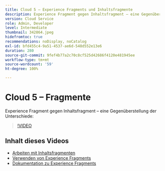 ```yaml
---
title: Cloud 5 – Experience Fragments und Inhaltsfragmente
description: Experience Fragment gegen Inhaltsfragment – eine Gegenüberstellung der Unterschiede
version: Cloud Service
role: Admin, Developer
level: Intermediate
thumbnail: 342864.jpeg
hidefromtoc: true
recommendations: noDisplay, noCatalog
exl-id: bfd455c4-9a51-4537-ae6d-548d552e13e6
duration: 280
source-git-commit: 9fef4b77a2c70c8cf525d42686f4120e481945ee
workflow-type: tm+mt
source-wordcount: '59'
ht-degree: 100%

---
```


# Cloud 5 – Fragmente

Experience Fragment gegen Inhaltsfragment – eine Gegenüberstellung der Unterschiede:

>[!VIDEO](https://video.tv.adobe.com/v/342864?quality=12&learn=on)

## Inhalt dieses Videos

+ [Arbeiten mit Inhaltsfragmenten](https://experienceleague.adobe.com/docs/experience-manager-cloud-service/content/assets/content-fragments/content-fragments.html?lang=de)
+ [Verwenden von Experience Fragments](https://experienceleague.adobe.com/docs/experience-manager-learn/sites/experience-fragments/experience-fragments-feature-video-use.html?lang=de)
+ [Dokumentation zu Experience Fragments](https://experienceleague.adobe.com/docs/experience-manager-cloud-service/content/sites/authoring/fundamentals/experience-fragments.html?lang=de)